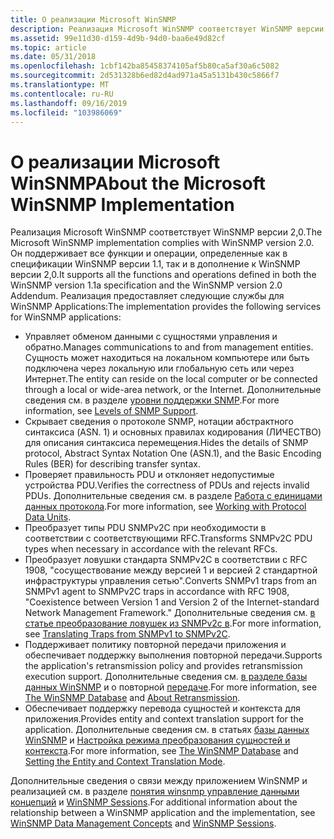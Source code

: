 ```yaml
---
title: О реализации Microsoft WinSNMP
description: Реализация Microsoft WinSNMP соответствует WinSNMP версии 2,0.
ms.assetid: 99e11d30-d159-4d9b-94d0-baa6e49d82cf
ms.topic: article
ms.date: 05/31/2018
ms.openlocfilehash: 1cbf142ba85458374105af5b80ca5af30a6c5082
ms.sourcegitcommit: 2d531328b6ed82d4ad971a45a5131b430c5866f7
ms.translationtype: MT
ms.contentlocale: ru-RU
ms.lasthandoff: 09/16/2019
ms.locfileid: "103986069"
---
```

# <a name="about-the-microsoft-winsnmp-implementation"></a><span data-ttu-id="c1e1b-103">О реализации Microsoft WinSNMP</span><span class="sxs-lookup"><span data-stu-id="c1e1b-103">About the Microsoft WinSNMP Implementation</span></span>

<span data-ttu-id="c1e1b-104">Реализация Microsoft WinSNMP соответствует WinSNMP версии 2,0.</span><span class="sxs-lookup"><span data-stu-id="c1e1b-104">The Microsoft WinSNMP implementation complies with WinSNMP version 2.0.</span></span> <span data-ttu-id="c1e1b-105">Он поддерживает все функции и операции, определенные как в спецификации WinSNMP версии 1.1, так и в дополнение к WinSNMP версии 2,0.</span><span class="sxs-lookup"><span data-stu-id="c1e1b-105">It supports all the functions and operations defined in both the WinSNMP version 1.1a specification and the WinSNMP version 2.0 Addendum.</span></span> <span data-ttu-id="c1e1b-106">Реализация предоставляет следующие службы для WinSNMP Applications:</span><span class="sxs-lookup"><span data-stu-id="c1e1b-106">The implementation provides the following services for WinSNMP applications:</span></span>

-   <span data-ttu-id="c1e1b-107">Управляет обменом данными с сущностями управления и обратно.</span><span class="sxs-lookup"><span data-stu-id="c1e1b-107">Manages communications to and from management entities.</span></span> <span data-ttu-id="c1e1b-108">Сущность может находиться на локальном компьютере или быть подключена через локальную или глобальную сеть или через Интернет.</span><span class="sxs-lookup"><span data-stu-id="c1e1b-108">The entity can reside on the local computer or be connected through a local or wide-area network, or the Internet.</span></span> <span data-ttu-id="c1e1b-109">Дополнительные сведения см. в разделе [уровни поддержки SNMP](levels-of-snmp-support.md).</span><span class="sxs-lookup"><span data-stu-id="c1e1b-109">For more information, see [Levels of SNMP Support](levels-of-snmp-support.md).</span></span>
-   <span data-ttu-id="c1e1b-110">Скрывает сведения о протоколе SNMP, нотации абстрактного синтаксиса (ASN. 1) и основных правилах кодирования (ЛИЧЕСТВО) для описания синтаксиса перемещения.</span><span class="sxs-lookup"><span data-stu-id="c1e1b-110">Hides the details of SNMP protocol, Abstract Syntax Notation One (ASN.1), and the Basic Encoding Rules (BER) for describing transfer syntax.</span></span>
-   <span data-ttu-id="c1e1b-111">Проверяет правильность PDU и отклоняет недопустимые устройства PDU.</span><span class="sxs-lookup"><span data-stu-id="c1e1b-111">Verifies the correctness of PDUs and rejects invalid PDUs.</span></span> <span data-ttu-id="c1e1b-112">Дополнительные сведения см. в разделе [Работа с единицами данных протокола](working-with-protocol-data-units.md).</span><span class="sxs-lookup"><span data-stu-id="c1e1b-112">For more information, see [Working with Protocol Data Units](working-with-protocol-data-units.md).</span></span>
-   <span data-ttu-id="c1e1b-113">Преобразует типы PDU SNMPv2C при необходимости в соответствии с соответствующими RFC.</span><span class="sxs-lookup"><span data-stu-id="c1e1b-113">Transforms SNMPv2C PDU types when necessary in accordance with the relevant RFCs.</span></span>
-   <span data-ttu-id="c1e1b-114">Преобразует ловушки стандарта SNMPv2C в соответствии с RFC 1908, "сосуществование между версией 1 и версией 2 стандартной инфраструктуры управления сетью".</span><span class="sxs-lookup"><span data-stu-id="c1e1b-114">Converts SNMPv1 traps from an SNMPv1 agent to SNMPv2C traps in accordance with RFC 1908, "Coexistence between Version 1 and Version 2 of the Internet-standard Network Management Framework."</span></span> <span data-ttu-id="c1e1b-115">Дополнительные сведения см. [в статье преобразование ловушек из SNMPv2c в](translating-traps-from-snmpv1-to-snmpv2c.md).</span><span class="sxs-lookup"><span data-stu-id="c1e1b-115">For more information, see [Translating Traps from SNMPv1 to SNMPv2C](translating-traps-from-snmpv1-to-snmpv2c.md).</span></span>
-   <span data-ttu-id="c1e1b-116">Поддерживает политику повторной передачи приложения и обеспечивает поддержку выполнения повторной передачи.</span><span class="sxs-lookup"><span data-stu-id="c1e1b-116">Supports the application's retransmission policy and provides retransmission execution support.</span></span> <span data-ttu-id="c1e1b-117">Дополнительные сведения см. [в разделе базы данных WinSNMP](the-winsnmp-database.md) и о повторной [передаче](about-retransmission.md).</span><span class="sxs-lookup"><span data-stu-id="c1e1b-117">For more information, see [The WinSNMP Database](the-winsnmp-database.md) and [About Retransmission](about-retransmission.md).</span></span>
-   <span data-ttu-id="c1e1b-118">Обеспечивает поддержку перевода сущностей и контекста для приложения.</span><span class="sxs-lookup"><span data-stu-id="c1e1b-118">Provides entity and context translation support for the application.</span></span> <span data-ttu-id="c1e1b-119">Дополнительные сведения см. в статьях [базы данных WinSNMP](the-winsnmp-database.md) и [Настройка режима преобразования сущностей и контекста](setting-the-entity-and-context-translation-mode.md).</span><span class="sxs-lookup"><span data-stu-id="c1e1b-119">For more information, see [The WinSNMP Database](the-winsnmp-database.md) and [Setting the Entity and Context Translation Mode](setting-the-entity-and-context-translation-mode.md).</span></span>

<span data-ttu-id="c1e1b-120">Дополнительные сведения о связи между приложением WinSNMP и реализацией см. в разделе [понятия winsnmp управление данными концепций](winsnmp-data-management-concepts.md) и [WinSNMP Sessions](winsnmp-sessions.md).</span><span class="sxs-lookup"><span data-stu-id="c1e1b-120">For additional information about the relationship between a WinSNMP application and the implementation, see [WinSNMP Data Management Concepts](winsnmp-data-management-concepts.md) and [WinSNMP Sessions](winsnmp-sessions.md).</span></span>

 

 




